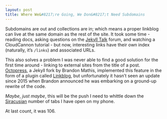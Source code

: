 ```yaml
---
layout: post
title: Where We&#8217;re Going, We Don&#8217;t Need Subdomains
---
```


Subdomains are out and collections are in; which means a proper linkblog can live at the same domain as the rest of the site. It took some time - reading docs, asking questions on the [Jekyll Talk][] forum, and watching a CloudCannon tutorial - but now, interesting links have their own index (naturally, it&#8217;s `/links`) and associated URLs.

[Jekyll Talk]: http://talk.jekyllrb.com

This also solves a problem I was never able to find a good solution for the first time around - linking to external sites from the title of a post. [Octopress][], a Jekyll fork by Brandon Mathis, implemented this feature in the form of a plugin called [Linkblog][], but unfortunately it hasn&#8217;t seen an update since 2015 when Brandon announced he was embarking on a ground-up rewrite of the code.

[Octopress]: http://octopress.org

[Linkblog]: https://github.com/octopress/linkblog

_Maybe_, _just maybe_, this will be the push I need to whittle down the [Siracusian][] number of tabs I have open on my phone.

At last count, it was 106.

[Siracusian]: http://atp.fm/96

